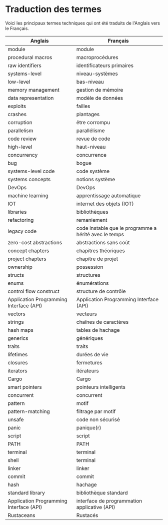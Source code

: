 # Traduction des termes

Voici les principaux termes techniques qui ont été traduits de l'Anglais vers le Français.

| Anglais | Français |
| ------- | ------ |
| module  | module |
| procedural macros | macroprocédures |
| raw identifiers | identificateurs primaires |
| systems-level | niveau-systèmes |
| low-level | bas-niveau |
| memory management | gestion de mémoire |
| data representation | modèle de données |
| exploits | failles |
| crashes | plantages |
| corruption | être corrompu |
| parallelism | parallélisme |
| code review | revue de code |
| high-level | haut-niveau |
| concurrency | concurrence |
| bug | bogue |
| systems-level code | code système |
| systems concepts | notions système |
| DevOps | DevOps |
| machine learning | apprentissage automatique |
| IOT | internet des objets (IOT) |
| libraries | bibliothèques |
| refactoring | remaniement |
| legacy code | code instable que le programme a hérité avec le temps |
| zero-cost abstractions | abstractions sans coût |
| concept chapters | chapitres théoriques |
| project chapters | chapitre de projet |
| ownership | possession |
| structs | structures |
| enums | énumérations |
| control flow construct | structure de contrôle |
| Application Programming Interface (API) | Application Programming Interface (API) |
| vectors | vecteurs |
| strings | chaînes de caractères |
| hash maps | tables de hachage |
| generics | génériques |
| traits | traits |
| lifetimes | durées de vie |
| closures | fermetures |
| iterators | itérateurs |
| Cargo | Cargo |
| smart pointers | pointeurs intelligents |
| concurrent | concurrent |
| pattern | motif |
| pattern-matching | filtrage par motif |
| unsafe | code non sécurisé |
| panic | panique(r) |
| script | script |
| PATH | PATH |
| terminal | terminal |
| shell | terminal |
| linker | linker |
| commit | commit |
| hash | hachage |
| standard library | bibliothèque standard |
| Application Programming Interface (API) | interface de programmation applicative (API) |
| Rustaceans | Rustacés |
